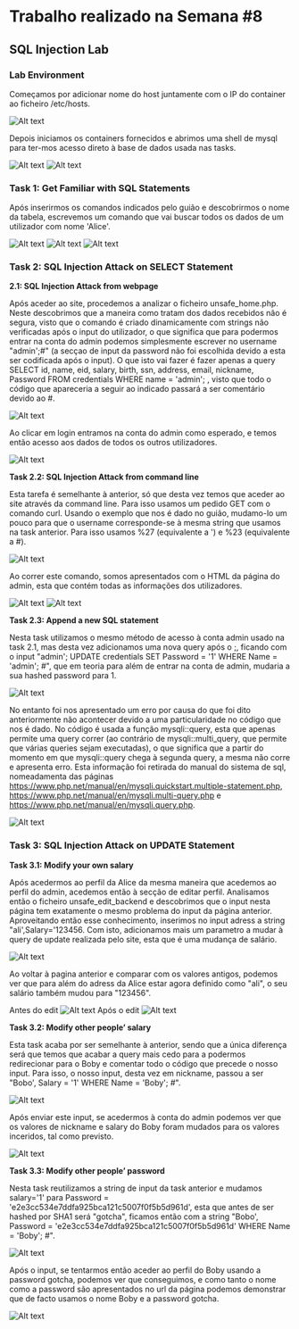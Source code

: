 # Trabalho realizado na Semana #8
## SQL Injection Lab
### Lab Environment
Começamos por adicionar nome do host juntamente com o IP do container ao ficheiro /etc/hosts.

![Alt text](/images/img1.png)

Depois iniciamos os containers fornecidos e abrimos uma shell de mysql para ter-mos acesso direto à base de dados usada nas tasks.

![Alt text](/images/img2.png)
![Alt text](/images/img3.png)

### Task 1: Get Familiar with SQL Statements
Após inserirmos os comandos indicados pelo guião e descobrirmos o nome da tabela, escrevemos um comando que vai buscar todos os dados de um utilizador com nome 'Alice'.

![Alt text](/images/img4.png)
![Alt text](/images/img5.png)
![Alt text](/images/img6.png)

### Task 2: SQL Injection Attack on SELECT Statement

**2.1: SQL Injection Attack from webpage**

Após aceder ao site, procedemos a analizar o ficheiro unsafe_home.php. Neste descobrimos que a maneira como tratam dos dados recebidos não é segura, visto que o comando é criado dinamicamente com strings não verificadas após o input do utilizador, o que significa que para podermos entrar na conta do admin podemos simplesmente escrever no username "admin';#" (a secçao de input da password não foi escolhida devido a esta ser codificada após o input). O que isto vai fazer é fazer apenas a query SELECT id, name, eid, salary, birth, ssn, address, email, nickname, Password FROM credentials WHERE name = 'admin'; , visto que todo o código que apareceria a seguir ao indicado passará a ser comentário devido ao #.

![Alt text](/images/img8.png)

Ao clicar em login entramos na conta do admin como esperado, e temos então acesso aos dados de todos os outros utilizadores.

![Alt text](/images/img7.png)

**Task 2.2: SQL Injection Attack from command line**

Esta tarefa é semelhante à anterior, só que desta vez temos que aceder ao site através da command line. Para isso usamos um pedido GET com o comando curl. Usando o exemplo que nos é dado no guião, mudamo-lo um pouco para que o username corresponde-se à mesma string que usamos na task anterior. Para isso usamos %27 (equivalente a ') e %23 (equivalente a #).

![Alt text](/images/img9.png)

Ao correr este comando, somos apresentados com o HTML da página do admin, esta que contém todas as informações dos utilizadores.

![Alt text](/images/img10.png)
![Alt text](/images/img11.png)

**Task 2.3: Append a new SQL statement**

Nesta task utilizamos o mesmo método de acesso à conta admin usado na task 2.1, mas desta vez adicionamos uma nova query após o ;, ficando com o input "admin'; UPDATE credentials SET Password = '1' WHERE Name = 'admin'; #", que em teoria para além de entrar na conta de admin, mudaria a sua hashed password para 1.

![Alt text](/images/img12.png)

No entanto foi nos apresentado um erro por causa do que foi dito anteriormente não acontecer devido a uma particularidade no código que nos é dado. No código é usada a função mysqli::query, esta que apenas permite uma query correr (ao contrário de mysqli::multi_query, que permite que várias queries sejam executadas), o que significa que a partir do momento em que mysqli::query chega à segunda query, a mesma não corre e apresenta erro. Esta informação foi retirada do manual do sistema de sql, nomeadamenta das páginas https://www.php.net/manual/en/mysqli.quickstart.multiple-statement.php, https://www.php.net/manual/en/mysqli.multi-query.php e https://www.php.net/manual/en/mysqli.query.php.

![Alt text](/images/img13.png)

### Task 3: SQL Injection Attack on UPDATE Statement

**Task 3.1: Modify your own salary**

Após acedermos ao perfil da Alice da mesma maneira que acedemos ao perfil do admin, acedemos então à secção de editar perfil. Analisamos então o ficheiro unsafe_edit_backend e descobrimos que o input nesta página tem exatamente o mesmo problema do input da página anterior. Aproveitando então esse conhecimento, inserimos no input adress a string "ali',Salary='123456. Com isto, adicionamos mais um parametro a mudar à query de update realizada pelo site, esta que é uma mudança de salário.

![Alt text](/images/img14.png)

Ao voltar à pagina anterior e comparar com os valores antigos, podemos ver que para além do adress da Alice estar agora definido como "ali", o seu salário também mudou para "123456".

Antes do edit
![Alt text](/images/img15.png)
Após o edit
![Alt text](/images/img16.png)

**Task 3.2: Modify other people’ salary**

Esta task acaba por ser semelhante à anterior, sendo que a única diferença será que temos que acabar a query mais cedo para a podermos redirecionar para o Boby e comentar todo o código que precede o nosso input. Para isso, o nosso input, desta vez em nickname, passou a ser "Bobo', Salary = '1' WHERE Name = 'Boby'; #".

![Alt text](/images/img17.png)

Após enviar este input, se acedermos à conta do admin podemos ver que os valores de nickname e salary do Boby foram mudados para os valores inceridos, tal como previsto.

![Alt text](/images/img18.png)

**Task 3.3: Modify other people’ password**

Nesta task reutilizamos a string de input da task anterior e mudamos salary='1' para Password = 'e2e3cc534e7ddfa925bca121c5007f0f5b5d961d', esta que antes de ser hashed por SHA1 será "gotcha", ficamos então com a string "Bobo', Password = 'e2e3cc534e7ddfa925bca121c5007f0f5b5d961d' WHERE Name = 'Boby'; #".

![Alt text](/images/img19.png)

Após o input, se tentarmos então aceder ao perfil do Boby usando a password gotcha, podemos ver que conseguimos, e como tanto o nome como a password são apresentados no url da página podemos demonstrar que de facto usamos o nome Boby e a password gotcha.

![Alt text](/images/img20.png)
